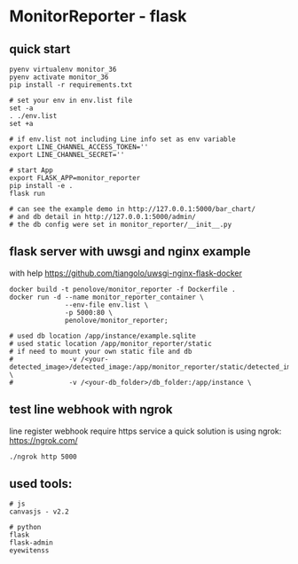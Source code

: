 # MonitorReporter - flask

## quick start
```
pyenv virtualenv monitor_36
pyenv activate monitor_36
pip install -r requirements.txt

# set your env in env.list file
set -a
. ./env.list
set +a

# if env.list not including Line info set as env variable
export LINE_CHANNEL_ACCESS_TOKEN=''
export LINE_CHANNEL_SECRET=''

# start App
export FLASK_APP=monitor_reporter
pip install -e .
flask run

# can see the example demo in http://127.0.0.1:5000/bar_chart/
# and db detail in http://127.0.0.1:5000/admin/
# the db config were set in monitor_reporter/__init__.py

```


## flask server with uwsgi and nginx example
with help https://github.com/tiangolo/uwsgi-nginx-flask-docker
```
docker build -t penolove/monitor_reporter -f Dockerfile .
docker run -d --name monitor_reporter_container \
              --env-file env.list \
              -p 5000:80 \
              penolove/monitor_reporter;

# used db location /app/instance/example.sqlite
# used static location /app/monitor_reporter/static
# if need to mount your own static file and db
#              -v /<your-detected_image>/detected_image:/app/monitor_reporter/static/detected_image \
#              -v /<your-db_folder>/db_folder:/app/instance \
```


## test line webhook with ngrok
line register webhook require https service
a quick solution is using ngrok: https://ngrok.com/
```
./ngrok http 5000
```


## used tools:
```
# js
canvasjs - v2.2

# python
flask
flask-admin
eyewitenss
```
